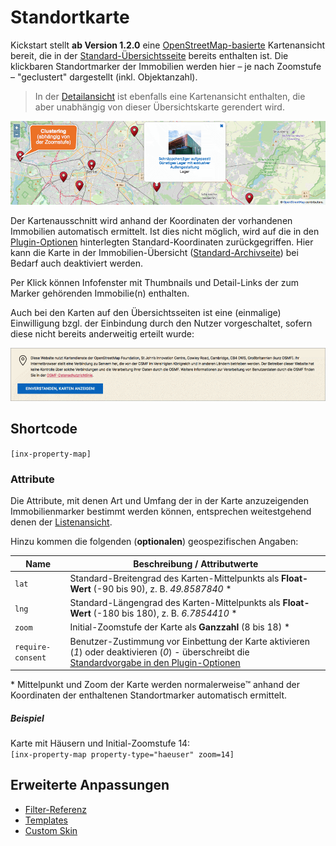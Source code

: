 # Standortkarte

Kickstart stellt **ab Version 1.2.0** eine [OpenStreetMap-basierte](https://www.openstreetmap.org/) Kartenansicht bereit, die in der [Standard-Übersichtsseite](/beitragsarten-taxonomien#immobilien-beiträge) bereits enthalten ist. Die klickbaren Standortmarker der Immobilien werden hier – je nach Zoomstufe – "geclustert" dargestellt (inkl. Objektanzahl).

> In der [Detailansicht](detailansicht) ist ebenfalls eine Kartenansicht enthalten, die aber unabhängig von dieser Übersichtskarte gerendert wird.

![Übersichtskarte mit Immobilien-Standortmarkern](../assets/scst-property-map-1.png)

Der Kartenausschnitt wird anhand der Koordinaten der vorhandenen Immobilien automatisch ermittelt. Ist dies nicht möglich, wird auf die in den [Plugin-Optionen](/schnellstart/einrichtung#karten-in-immobilien-listenseiten) hinterlegten Standard-Koordinaten zurückgegriffen. Hier kann die Karte in der Immobilien-Übersicht ([Standard-Archivseite](/beitragsarten-taxonomien#immobilien-beiträge)) bei Bedarf auch deaktiviert werden.

Per Klick können Infofenster mit Thumbnails und Detail-Links der zum Marker gehörenden Immobilie(n) enthalten.

Auch bei den Karten auf den Übersichtsseiten ist eine (einmalige) Einwilligung bzgl. der Einbindung durch den Nutzer vorgeschaltet, sofern diese nicht bereits anderweitig erteilt wurde:

![Nutzer-Einwilligung](../assets/scst-property-map-consent.png)

## Shortcode

`[inx-property-map]`

### Attribute

Die Attribute, mit denen Art und Umfang der in der Karte anzuzeigenden Immobilienmarker bestimmt werden können, entsprechen weitestgehend denen der [Listenansicht](liste).

Hinzu kommen die folgenden (**optionalen**) geospezifischen Angaben:

| Name | Beschreibung / Attributwerte |
| ---- | ----------------------------- |
| `lat` | Standard-Breitengrad des Karten-Mittelpunkts als **Float-Wert** (-90 bis 90), z. B. *49.8587840* \* |
| `lng` | Standard-Längengrad des Karten-Mittelpunkts als **Float-Wert** (-180 bis 180), z. B. *6.7854410* \* |
| `zoom` | Initial-Zoomstufe der Karte als **Ganzzahl** (8 bis 18) \* |
| `require-consent` | Benutzer-Zustimmung vor Einbettung der Karte aktivieren (*1*) oder deaktivieren (*0*) - überschreibt die [Standardvorgabe in den Plugin-Optionen](/schnellstart/einrichtung#benutzer-zustimmung) |

\* Mittelpunkt und Zoom der Karte werden normalerweise™ anhand der Koordinaten der enthaltenen Standortmarker automatisch ermittelt.

##### Beispiel

Karte mit Häusern und Initial-Zoomstufe 14:\
`[inx-property-map property-type="haeuser" zoom=14]`

## Erweiterte Anpassungen

- [Filter-Referenz](/anpassung-erweiterung/filters-actions#standortkarten)
- [Templates](/anpassung-erweiterung/skins#partiell)
- [Custom Skin](/anpassung-erweiterung/standard-skin#archiv-amp-listenansicht)
